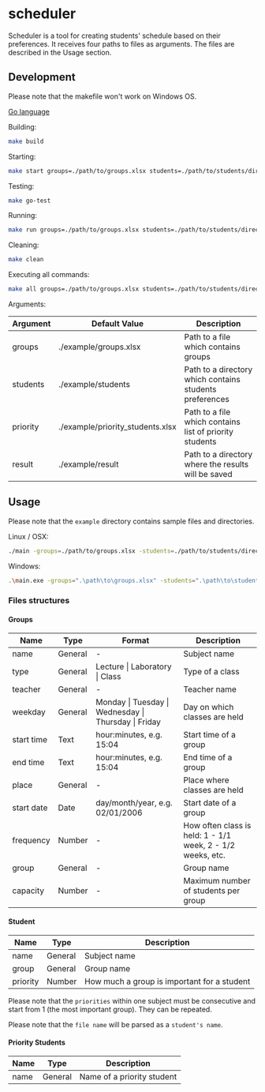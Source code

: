 # scheduler

Scheduler is a tool for creating students' schedule based on their preferences. It receives four paths to files as arguments. The files are described in the Usage section.

## Development

Please note that the makefile won't work on Windows OS.

[Go language](https://golang.org/doc/install)

Building:
```sh
make build
```

Starting:
```sh
make start groups=./path/to/groups.xlsx students=./path/to/students/directory priority=./path/to/priority_students.xlsx result=./path/to/results/directory
```

Testing:
```sh
make go-test
```

Running:
```sh
make run groups=./path/to/groups.xlsx students=./path/to/students/directory priority=./path/to/priority_students.xlsx result=./path/to/results/directory
```

Cleaning:
```sh
make clean
```

Executing all commands:
```sh
make all groups=./path/to/groups.xlsx students=./path/to/students/directory priority=./path/to/priority_students.xlsx result=./path/to/results/directory
```

Arguments:

| Argument | Default Value | Description |
| -------- | ------------- | ----------- |
| groups | ./example/groups.xlsx | Path to a file which contains groups |
| students | ./example/students | Path to a directory which contains students preferences |
| priority | ./example/priority_students.xlsx | Path to a file which contains list of priority students |
| result | ./example/result | Path to a directory where the results will be saved |

## Usage

Please note that the `example` directory contains sample files and directories.

Linux / OSX:

```sh
./main -groups=./path/to/groups.xlsx -students=./path/to/students/directory -priority=./path/to/priority_students.xlsx -result=./path/to/results/directory
```

Windows:

```sh
.\main.exe -groups=".\path\to\groups.xlsx" -students=".\path\to\students\directory" -priority=".\path\to\priority_students.xlsx" -result=".\path\to\results\directory"
```

### Files structures

#### Groups

| Name | Type | Format | Description |
| ---- | ---- | ----- | ----------- |
| name | General | - | Subject name |
| type | General | Lecture &#124; Laboratory &#124; Class | Type of a class |
| teacher | General | - | Teacher name |
| weekday | General | Monday &#124; Tuesday &#124; Wednesday &#124; Thursday &#124; Friday | Day on which classes are held |
| start time | Text | hour:minutes, e.g. 15:04 | Start time of a group |
| end time | Text | hour:minutes, e.g. 15:04 | End time of a group |
| place | General | - | Place where classes are held |
| start date | Date | day/month/year, e.g. 02/01/2006 | Start date of a group |
| frequency | Number | - | How often class is held: 1 - 1/1 week, 2 - 1/2 weeks, etc. |
| group | General | - | Group name |
| capacity | Number | - | Maximum number of students per group |   

#### Student

| Name | Type | Description |
| ---- | ---- | ----------- |
| name | General | Subject name |
| group | General | Group name |
| priority | Number | How much a group is important for a student |

Please note that the `priorities` within one subject must be consecutive and start from 1 (the most important group). They can be repeated.

Please note that the `file name` will be parsed as a `student's name`.

#### Priority Students

| Name | Type | Description |
| ---- | ---- | ----------- |
| name | General | Name of a priority student |
